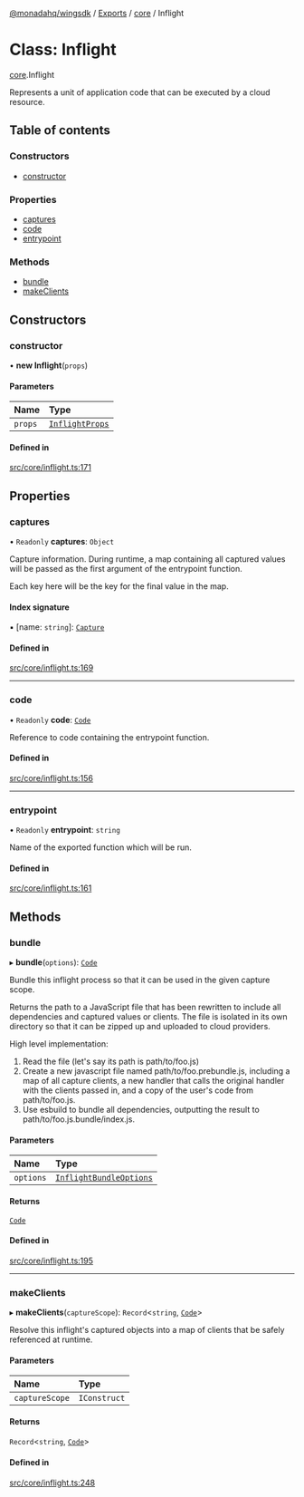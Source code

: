 [@monadahq/wingsdk](../README.md) / [Exports](../modules.md) / [core](../modules/core.md) / Inflight

# Class: Inflight

[core](../modules/core.md).Inflight

Represents a unit of application code that can be executed by a cloud
resource.

## Table of contents

### Constructors

- [constructor](core.Inflight.md#constructor)

### Properties

- [captures](core.Inflight.md#captures)
- [code](core.Inflight.md#code)
- [entrypoint](core.Inflight.md#entrypoint)

### Methods

- [bundle](core.Inflight.md#bundle)
- [makeClients](core.Inflight.md#makeclients)

## Constructors

### constructor

• **new Inflight**(`props`)

#### Parameters

| Name | Type |
| :------ | :------ |
| `props` | [`InflightProps`](../interfaces/core.InflightProps.md) |

#### Defined in

[src/core/inflight.ts:171](https://github.com/monadahq/winglang/blob/438eedb/libs/wingsdk/src/core/inflight.ts#L171)

## Properties

### captures

• `Readonly` **captures**: `Object`

Capture information. During runtime, a map containing all captured values
will be passed as the first argument of the entrypoint function.

Each key here will be the key for the final value in the map.

#### Index signature

▪ [name: `string`]: [`Capture`](../interfaces/core.Capture.md)

#### Defined in

[src/core/inflight.ts:169](https://github.com/monadahq/winglang/blob/438eedb/libs/wingsdk/src/core/inflight.ts#L169)

___

### code

• `Readonly` **code**: [`Code`](core.Code.md)

Reference to code containing the entrypoint function.

#### Defined in

[src/core/inflight.ts:156](https://github.com/monadahq/winglang/blob/438eedb/libs/wingsdk/src/core/inflight.ts#L156)

___

### entrypoint

• `Readonly` **entrypoint**: `string`

Name of the exported function which will be run.

#### Defined in

[src/core/inflight.ts:161](https://github.com/monadahq/winglang/blob/438eedb/libs/wingsdk/src/core/inflight.ts#L161)

## Methods

### bundle

▸ **bundle**(`options`): [`Code`](core.Code.md)

Bundle this inflight process so that it can be used in the given capture
scope.

Returns the path to a JavaScript file that has been rewritten to include
all dependencies and captured values or clients. The file is isolated in
its own directory so that it can be zipped up and uploaded to cloud
providers.

High level implementation:
1. Read the file (let's say its path is path/to/foo.js)
2. Create a new javascript file named path/to/foo.prebundle.js, including a
   map of all capture clients, a new handler that calls the original
   handler with the clients passed in, and a copy of the user's code from
   path/to/foo.js.
3. Use esbuild to bundle all dependencies, outputting the result to
   path/to/foo.js.bundle/index.js.

#### Parameters

| Name | Type |
| :------ | :------ |
| `options` | [`InflightBundleOptions`](../interfaces/core.InflightBundleOptions.md) |

#### Returns

[`Code`](core.Code.md)

#### Defined in

[src/core/inflight.ts:195](https://github.com/monadahq/winglang/blob/438eedb/libs/wingsdk/src/core/inflight.ts#L195)

___

### makeClients

▸ **makeClients**(`captureScope`): `Record`<`string`, [`Code`](core.Code.md)\>

Resolve this inflight's captured objects into a map of clients that be
safely referenced at runtime.

#### Parameters

| Name | Type |
| :------ | :------ |
| `captureScope` | `IConstruct` |

#### Returns

`Record`<`string`, [`Code`](core.Code.md)\>

#### Defined in

[src/core/inflight.ts:248](https://github.com/monadahq/winglang/blob/438eedb/libs/wingsdk/src/core/inflight.ts#L248)
